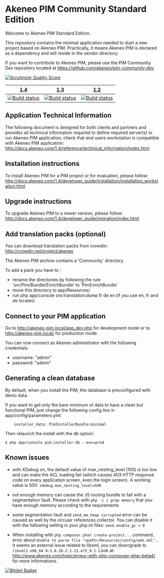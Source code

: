 Akeneo PIM Community Standard Edition
=====================================
Welcome to Akeneo PIM Standard Edition.

This repository contains the minimal application needed to start a new project based on Akeneo PIM.
Practically, it means Akeneo PIM is declared as a dependency and will reside in the vendor directory.

If you want to contribute to Akeneo PIM, please use the PIM Community Dev repository located at
https://github.com/akeneo/pim-community-dev

[![Scrutinizer Quality Score](https://scrutinizer-ci.com/g/akeneo/pim-community-dev/badges/quality-score.png?s=05ef3d5d2bbfae2f9a659060b21711d275f0c1ff)](https://scrutinizer-ci.com/g/akeneo/pim-community-dev/)

| [1.4][1.4] | [1.3][1.3] | [1.2][1.2] |
|:----------:|:----------:|:----------:|
| [![Build status][1.4 image]][1.4] | [![Build status][1.3 image]][1.3] | [![Build status][1.2 image]][1.2] |

  [1.4 image]: https://travis-ci.org/akeneo/pim-community-dev.svg?branch=1.4
  [1.4]: https://github.com/akeneo/pim-community-dev/tree/1.4
  [1.3 image]: https://travis-ci.org/akeneo/pim-community-dev.svg?branch=1.3
  [1.3]: https://github.com/akeneo/pim-community-dev/tree/1.3
  [1.2 image]: https://travis-ci.org/akeneo/pim-community-dev.svg?branch=1.2
  [1.2]: https://github.com/akeneo/pim-community-dev/tree/1.2

Application Technical Information
---------------------------------

The following document is designed for both clients and partners and provides all technical information required to define required server(s) to run Akeneo PIM application, check that end users workstation is compatible with Akeneo PIM application:
http://docs.akeneo.com/1.4/reference/technical_information/index.html

Installation instructions
-------------------------

To install Akeneo PIM for a PIM project or for evaluation, please follow:
http://docs.akeneo.com/1.4/developer_guide/installation/installation_workstation.html

Upgrade instructions
-------------------------

To upgrade Akeneo PIM to a newer version, please follow:
http://docs.akeneo.com/1.4/developer_guide/migration/index.html

Add translation packs (optional)
--------------------------------

You can download translation packs from crowdin: http://crowdin.net/project/akeneo

The Akeneo PIM archive contains a 'Community' directory.

To add a pack you have to :
* rename the directories by following the rule 'src/Pim/Bundle/EnrichBundle' to 'PimEnrichBundle'
* move this directory to app/Resources/
* run php app/console oro:translation:dump fr de en (if you use en, fr and de locales)

Connect to your PIM application
-------------------------------

Go to http://akeneo-pim.local/app_dev.php for development mode or to http://akeneo-pim.local/ for production mode.

You can now connect as Akeneo administrator with the following credentials:
- username: "admin"
- password: "admin"

Generating a clean database
---------------------------

By default, when you install the PIM, the database is preconfigured with demo data.

If you want to get only the bare minimum of data to have a clean but functional PIM,
just change the following config line in app/config/parameters.yml:

```
    installer_data: PimInstallerBundle:minimal
```

Then relaunch the install with the db option:

```
$ php app/console pim:installer:db --env=prod
```

Known issues
------------
 - with XDebug on, the default value of max_nesting_level (100) is too low and can make the ACL loading fail (which causes 403 HTTP response code on every application screen, even the login screen). A working value is 500:
`xdebug.max_nesting_level=500`

 - not enough memory can cause the JS routing bundle to fail with a segmentation fault. Please check with `php -i | grep memory` that you have enough memory according to the requirements

 - some segmentation fault and `zend_mm_heap corrupted` error can be caused as well by the circular references collector. You can disable it with the following setting in your php.ini files:
`zend.enable_gc = 0`

 - When installing with `php composer.phar create-project...` command, error about `Unable to parse file "<path>/Resources/config/web.xml".`. It seems an external issue related to libxml, you can downgrade to `libxml2.x86_64 0:2.6.26-2.1.21.el5_9.1`. Look at: http://www.akeneo.com/topic/erreur-with-php-composer-phar-beta4/ for more informations.

[![Bitdeli Badge](https://d2weczhvl823v0.cloudfront.net/akeneo/pim-community-dev/trend.png)](https://bitdeli.com/free "Bitdeli Badge")
